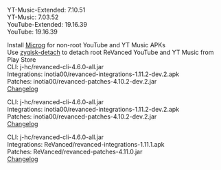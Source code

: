 YT-Music-Extended: 7.10.51  
YT-Music: 7.03.52  
YouTube-Extended: 19.16.39  
YouTube: 19.16.39  

Install [Microg](https://github.com/ReVanced/GmsCore/releases) for non-root YouTube and YT Music APKs  
Use [zygisk-detach](https://github.com/j-hc/zygisk-detach) to detach root ReVanced YouTube and YT Music from Play Store  
CLI: j-hc/revanced-cli-4.6.0-all.jar  
Integrations: inotia00/revanced-integrations-1.11.2-dev.2.apk  
Patches: inotia00/revanced-patches-4.10.2-dev.2.jar  
[Changelog](https://github.com/inotia00/revanced-patches/releases/tag/v4.10.2-dev.2)

CLI: j-hc/revanced-cli-4.6.0-all.jar  
Integrations: inotia00/revanced-integrations-1.11.2-dev.2.apk  
Patches: inotia00/revanced-patches-4.10.2-dev.2.jar  
[Changelog](https://github.com/inotia00/revanced-patches/releases/tag/v4.10.2-dev.2)

CLI: j-hc/revanced-cli-4.6.0-all.jar  
Integrations: ReVanced/revanced-integrations-1.11.1.apk  
Patches: ReVanced/revanced-patches-4.11.0.jar  
[Changelog](https://github.com/ReVanced/revanced-patches/releases/tag/v4.11.0)  
